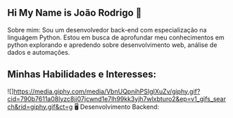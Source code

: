 ## Hi My Name is João Rodrigo 👋

Sobre mim:
Sou um desenvolvedor back-end com especialização na linguágem Python. Estou em busca de aprofundar meu conhecimentos em python explorando e apredendo sobre desenvolvimento web, análise de dados e automações.

## Minhas Habilidades e Interesses:
![]https://media.giphy.com/media/VbnUQpnihPSIgIXuZv/giphy.gif?cid=790b7611a08lyzc8ji07jcwnd1e7lh99kk3yjh7wlxbturo2&ep=v1_gifs_search&rid=giphy.gif&ct=g
🖥️ Desenvolvimento Backend:
<!--
**jrodrigo340/jrodrigo340** is a ✨ _special_ ✨ repository because its `README.md` (this file) appears on your GitHub profile.

Here are some ideas to get you started:

- 🔭 I’m currently working on ...
- 🌱 I’m currently learning ...
- 👯 I’m looking to collaborate on ...
- 🤔 I’m looking for help with ...
- 💬 Ask me about ...
- 📫 How to reach me: ...
- 😄 Pronouns: ...
- ⚡ Fun fact: ...
-->
